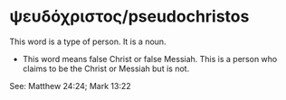 # ψευδόχριστος/pseudochristos
This word is a type of person. It is a noun.
* This word means false Christ or false Messiah. This is a person who claims to be the Christ or Messiah but is not.

See: Matthew 24:24; Mark 13:22
